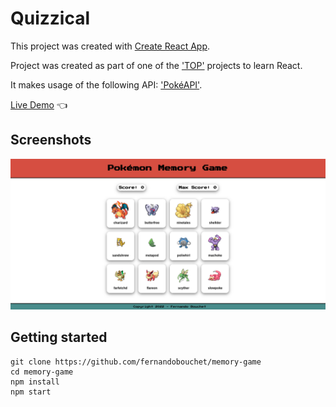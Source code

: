 # Quizzical

This project was created with [Create React App](https://github.com/facebook/create-react-app).

Project was created as part of one of the ['TOP'](https://www.theodinproject.com/) projects to learn React.

It makes usage of the following API: ['PokéAPI'](https://pokeapi.co/).


[Live Demo](https://fernandobouchet.github.io/memory-game/) :point_left:


## Screenshots

![App Screenshot](https://github.com/fernandobouchet/memory-game/blob/main/memory-game_preview.png?raw=true)

## Getting started

```
git clone https://github.com/fernandobouchet/memory-game
cd memory-game
npm install
npm start
```
